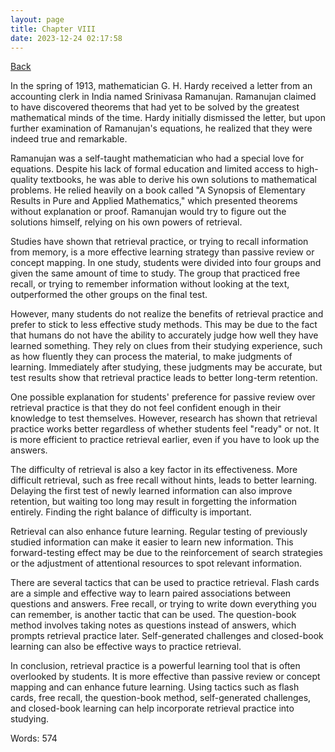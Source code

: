 ```yaml
---
layout: page
title: Chapter VIII
date: 2023-12-24 02:17:58
---
```


[Back](./)


In the spring of 1913, mathematician G. H. Hardy received a letter from an accounting clerk in India named Srinivasa Ramanujan. Ramanujan claimed to have discovered theorems that had yet to be solved by the greatest mathematical minds of the time. Hardy initially dismissed the letter, but upon further examination of Ramanujan's equations, he realized that they were indeed true and remarkable.

Ramanujan was a self-taught mathematician who had a special love for equations. Despite his lack of formal education and limited access to high-quality textbooks, he was able to derive his own solutions to mathematical problems. He relied heavily on a book called "A Synopsis of Elementary Results in Pure and Applied Mathematics," which presented theorems without explanation or proof. Ramanujan would try to figure out the solutions himself, relying on his own powers of retrieval.

Studies have shown that retrieval practice, or trying to recall information from memory, is a more effective learning strategy than passive review or concept mapping. In one study, students were divided into four groups and given the same amount of time to study. The group that practiced free recall, or trying to remember information without looking at the text, outperformed the other groups on the final test.

However, many students do not realize the benefits of retrieval practice and prefer to stick to less effective study methods. This may be due to the fact that humans do not have the ability to accurately judge how well they have learned something. They rely on clues from their studying experience, such as how fluently they can process the material, to make judgments of learning. Immediately after studying, these judgments may be accurate, but test results show that retrieval practice leads to better long-term retention.

One possible explanation for students' preference for passive review over retrieval practice is that they do not feel confident enough in their knowledge to test themselves. However, research has shown that retrieval practice works better regardless of whether students feel "ready" or not. It is more efficient to practice retrieval earlier, even if you have to look up the answers.

The difficulty of retrieval is also a key factor in its effectiveness. More difficult retrieval, such as free recall without hints, leads to better learning. Delaying the first test of newly learned information can also improve retention, but waiting too long may result in forgetting the information entirely. Finding the right balance of difficulty is important.

Retrieval can also enhance future learning. Regular testing of previously studied information can make it easier to learn new information. This forward-testing effect may be due to the reinforcement of search strategies or the adjustment of attentional resources to spot relevant information.

There are several tactics that can be used to practice retrieval. Flash cards are a simple and effective way to learn paired associations between questions and answers. Free recall, or trying to write down everything you can remember, is another tactic that can be used. The question-book method involves taking notes as questions instead of answers, which prompts retrieval practice later. Self-generated challenges and closed-book learning can also be effective ways to practice retrieval.

In conclusion, retrieval practice is a powerful learning tool that is often overlooked by students. It is more effective than passive review or concept mapping and can enhance future learning. Using tactics such as flash cards, free recall, the question-book method, self-generated challenges, and closed-book learning can help incorporate retrieval practice into studying.

Words: 574
